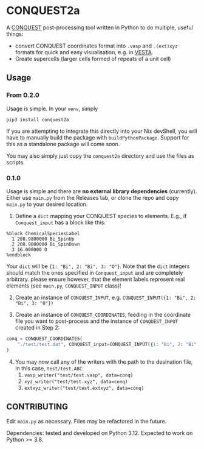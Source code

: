 # CONQUEST2a

A [CONQUEST](https://github.com/OrderN/CONQUEST-release/) post-processing tool written in Python to do multiple, useful things:
- convert CONQUEST coordinates format into `.vasp` and `.(ext)xyz` formats for quick and easy visualisation, e.g. in [VESTA](https://jp-minerals.org/vesta/en/).
- Create supercells (larger cells formed of repeats of a unit cell)

## Usage

### From 0.2.0
Usage is simple. In your `venv`, simply
```
pip3 install conquest2a
```
If you are attempting to integrate this directly into your Nix devShell, you will have to manually build the package with `buildPythonPackage`. Support for this as a standalone package will come soon.

You may also simply just copy the `conquest2a` directory and use the files as scripts.

### 0.1.0
Usage is simple and there are **no external library dependencies** (currently). Either use `main.py` from the Releases tab, or clone the repo and copy `main.py` to your desired location.

1. Define a `dict` mapping your CONQUEST species to elements. E.g., if `Conquest_input` has a block like this:
  ```
  %block ChemicalSpeciesLabel
    1 208.9800000 Bi_SpinUp
    2 208.9800000 Bi_SpinDown
    3 16.000000 O
  %endblock
  ```
  Your `dict` will be `{1: "Bi", 2: "Bi", 3: "O"}`. Note that the `dict` integers should match the ones specified in `Conquest_input` and are completely arbitrary. please ensure however, that the element labels represent real elements (see `main.py`, `CONQUEST_INPUT` class)!

2. Create an instance of `CONQUEST_INPUT`, e.g. `CONQUEST_INPUT({1: "Bi", 2: "Bi", 3: "O"})`

3. Create an instance of `CONQUEST_COORDINATES`, feeding in the coordinate file you want to post-process and the instance of `CONQUEST_INPUT` created in Step 2:
  ```py
  conq = CONQUEST_COORDINATES(
      "./test/test.dat", CONQUEST_input=CONQUEST_INPUT({1: "Bi", 2: "Bi", 3: "O"})
  )
  ```
4. You may now call any of the writers with the path to the desination file, in this case, `test/test.ABC`:
   1. `vasp_writer("test/test.vasp", data=conq)`
   2. `xyz_writer("test/test.xyz", data=conq)`
   3. `extxyz_writer("test/test.extxyz", data=conq)`


## CONTRIBUTING

Edit `main.py` as necessary. Files may be refactored in the future. 

Dependencies: tested and developed on Python 3.12. Expected to work on Python >= 3.8.